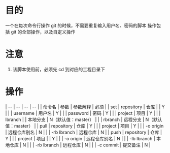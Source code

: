# 目的

一个在每次命令行操作 git 的时候，不需要重复输入用户名、密码的脚本 
操作包括 git 的全部操作，以及自定义操作

# 注意

 1. 该脚本使用前，必须先 cd 到对应的工程目录下

# 操作

| -- | -- | -- | -- |
| 命令名 | 参数 | 参数解释 | 必须 |
| set | repository | 仓库 | | Y |
| | username | 用户名 | Y |
| | password | 密码 | Y |
| | project | 项目 | Y |
| | lbranch | | 本地分支 | N（默认值：master） |
| | rbranch | 远程分支 | N（默认值：master） |
| pull | repository | 仓库 | Y |
| | project | 项目 | Y |
| | -o origin | 远程仓库别名 | N |
| | -rb lbranch | 远程仓库 | N |
| push | repository | 仓库 | Y |
| | project | 项目 | | Y |
| | -o origin | 远程仓库别名 | N |
| | -lb lbranch | 本地仓库 | N |
| | -rb lbranch | 远程仓库 | N |
| | -c commit | 提交备注 | N |